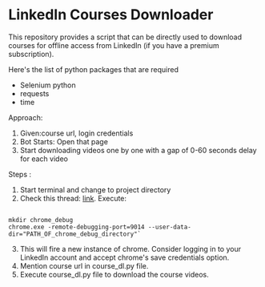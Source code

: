 # LinkedIn Courses Downloader

This repository provides a script that can be directly used to download courses for offline access from LinkedIn (if you have a premium subscription).

Here's the list of python packages that are required
- Selenium python
- requests
- time



Approach:
1. Given:course url, login credentials
2. Bot Starts: Open that page
3. Start downloading videos one by one with a gap of 0-60 seconds delay for each video


Steps :
1. Start terminal and change to project directory
2. Check this thread: [link](https://stackoverflow.com/questions/51214668/python-selenium-how-to-use-debugger-address-option-in-chrome-driver-for-remote). 
Execute: 
```

mkdir chrome_debug
chrome.exe -remote-debugging-port=9014 --user-data-dir="PATH_OF_chrome_debug_directory"`

```
3. This will fire a new instance of chrome. Consider logging in to your LinkedIn account and accept chrome's save credentials option. 
4. Mention course url in course_dl.py file. 
5. Execute course_dl.py file to download the course videos. 